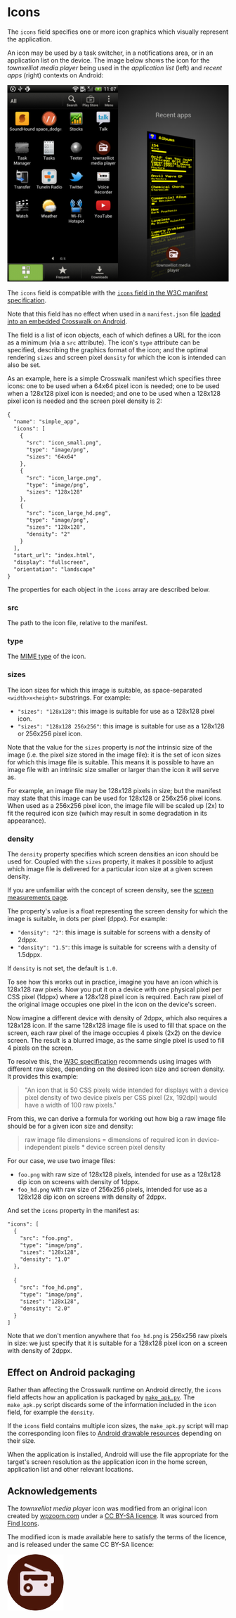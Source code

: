 # Icons

The `icons` field specifies one or more icon graphics which visually represent the application. 

An icon may be used by a task switcher, in a notifications area, or in an application list on the device. The image below shows the icon for the *townxelliot media player* being used in the *application list* (left) and *recent apps* (right) contexts on Android:

![Manifest icon used in "application list" and "recent apps" context on Android](/assets/manifest-icon-contexts.png)

The `icons` field is compatible with the [`icons` field in the W3C manifest specification](http://w3c.github.io/manifest/#icons-member).

Note that this field has no effect when used in a `manifest.json` file [loaded into an embedded Crosswalk on Android](/documentation/manifest/using_the_manifest.html#Load-an-application-into-an-embedded-Crosswalk).

The field is a list of icon objects, each of which defines a URL for the icon as a minimum (via a `src` attribute). The icon's `type` attribute can be specified, describing the graphics format of the icon; and the optimal rendering `sizes` and screen pixel `density` for which the icon is intended can also be set.

As an example, here is a simple Crosswalk manifest which specifies three icons: one to be used when a 64x64 pixel icon is needed; one to be used when a 128x128 pixel icon is needed; and one to be used when a 128x128 pixel icon is needed and the screen pixel density is 2:

    {
      "name": "simple_app",
      "icons": [
        {
          "src": "icon_small.png",
          "type": "image/png",
          "sizes": "64x64"
        },
        {
          "src": "icon_large.png",
          "type": "image/png",
          "sizes": "128x128"
        },
        {
          "src": "icon_large_hd.png",
          "type": "image/png",
          "sizes": "128x128",
          "density": "2"
        }
      ],
      "start_url": "index.html",
      "display": "fullscreen",
      "orientation": "landscape"
    }

The properties for each object in the `icons` array are described below.

### src

The path to the icon file, relative to the manifest.

### type

The [MIME type](http://www.iana.org/assignments/media-types/media-types.xhtml) of the icon.

### sizes

The icon sizes for which this image is suitable, as space-separated `<width>x<height>` substrings. For example:

*   `"sizes": "128x128"`: this image is suitable for use as a 128x128 pixel icon.
*   `"sizes": "128x128 256x256"`: this image is suitable for use as a 128x128 or 256x256 pixel icon.

Note that the value for the `sizes` property is *not* the intrinsic size of the image (i.e. the pixel size stored in the image file): it is the set of icon sizes for which this image file is suitable. This means it is possible to have an image file with an intrinsic size smaller or larger than the icon it will serve as.

For example, an image file may be 128x128 pixels in size; but the manifest may state that this image can be used for 128x128 or 256x256 pixel icons. When used as a 256x256 pixel icon, the image file will be scaled up (2x) to fit the required icon size (which may result in some degradation in its appearance).

### density

The `density` property specifies which screen densities an icon should be used for. Coupled with the `sizes` property, it makes it possible to adjust which image file is delivered for a particular icon size at a given screen density.

If you are unfamiliar with the concept of screen density, see the [screen measurements page](/documentation/screens/screen_measurements.html).

The property's value is a float representing the screen density for which the image is suitable, in dots per pixel (dppx). For example:

*   `"density": "2"`: this image is suitable for screens with a density of 2dppx.
*   `"density": "1.5"`: this image is suitable for screens with a density of 1.5dppx.

If `density` is not set, the default is `1.0`.

To see how this works out in practice, imagine you have an icon which is 128x128 raw pixels. Now you put it on a device with one physical pixel per CSS pixel (1dppx) where a 128x128 pixel icon is required. Each raw pixel of the original image occupies one pixel in the icon on the device's screen.

Now imagine a different device with density of 2dppx, which also requires a 128x128 icon. If the same 128x128 image file is used to fill that space on the screen, each raw pixel of the image occupies 4 pixels (2x2) on the device screen. The result is a blurred image, as the same single pixel is used to fill 4 pixels on the screen.

To resolve this, the [W3C specification](http://www.whatwg.org/specs/web-apps/current-work/#attr-link-sizes) recommends using images with different raw sizes, depending on the desired icon size and screen density. It provides this example:

> "An icon that is 50 CSS pixels wide intended for displays with a device pixel density of two device pixels per CSS pixel (2x, 192dpi) would have a width of 100 raw pixels."

From this, we can derive a formula for working out how big a raw image file should be for a given icon size and density:

> raw image file dimensions = dimensions of required icon in device-independent pixels * device screen pixel density

For our case, we use two image files:

*   `foo.png` with raw size of 128x128 pixels, intended for use as a 128x128 dip icon on screens with density of 1dppx.
*   `foo_hd.png` with raw size of 256x256 pixels, intended for use as a 128x128 dip icon on screens with density of 2dppx.

And set the `icons` property in the manifest as:

    "icons": [
      {
        "src": "foo.png",
        "type": "image/png",
        "sizes": "128x128",
        "density": "1.0"
      },

      {
        "src": "foo_hd.png",
        "type": "image/png",
        "sizes": "128x128",
        "density": "2.0"
      }
    ]

Note that we don't mention anywhere that `foo_hd.png` is 256x256 raw pixels in size: we just specify that it is suitable for a 128x128 pixel icon on a screen with density of 2dppx.

<h2 id="Effect-on-Android-packaging">Effect on Android packaging</h2>

Rather than affecting the Crosswalk runtime on Android directly, the `icons` field affects how an application is packaged by [`make_apk.py`](/documentation/getting_started/run_on_android.html). The `make_apk.py` script discards some of the information included in the `icon` field, for example the `density`.

If the <code>icons</code> field contains multiple icon sizes, the `make_apk.py` script will map the corresponding icon files to [Android drawable resources](http://developer.android.com/guide/topics/resources/providing-resources.html) depending on their size.

When the application is installed, Android will use the file appropriate for the target's screen resolution as the application icon in the home screen, application list and other relevant locations.

## Acknowledgements

The *townxelliot media player* icon was modified from an original icon created by [wpzoom.com](http://www.wpzoom.com/) under a [CC BY-SA licence](https://creativecommons.org/licenses/by-sa/3.0/). It was sourced from [Find Icons](http://findicons.com/icon/457729/radio?id=457887).

The modified icon is made available here to satisfy the terms of the licence, and is released under the same CC BY-SA licence:

<img alt="Modified radio icon" title="Modified radio icon" src="/assets/radio.png">
